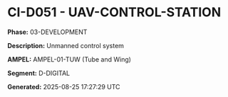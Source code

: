 # CI-D051 - UAV-CONTROL-STATION

**Phase:** 03-DEVELOPMENT

**Description:** Unmanned control system

**AMPEL:** AMPEL-01-TUW (Tube and Wing)

**Segment:** D-DIGITAL

**Generated:** 2025-08-25 17:27:29 UTC
